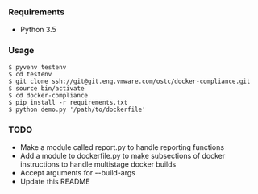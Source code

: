 ### Requirements
- Python 3.5

### Usage
```
$ pyvenv testenv
$ cd testenv
$ git clone ssh://git@git.eng.vmware.com/ostc/docker-compliance.git
$ source bin/activate
$ cd docker-compliance
$ pip install -r requirements.txt
$ python demo.py '/path/to/dockerfile'
```


### TODO
- Make a module called report.py to handle reporting functions
- Add a module to dockerfile.py to make subsections of docker instructions to handle multistage docker builds
- Accept arguments for --build-args
- Update this README
